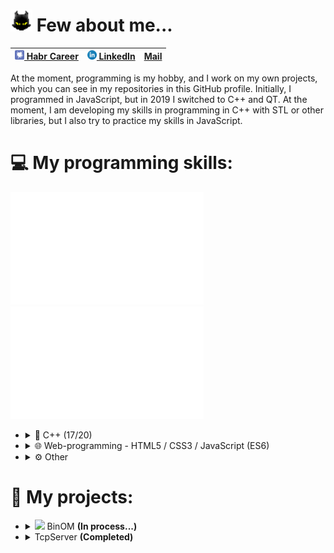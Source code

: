 # <img src="https://raw.githubusercontent.com/gbytegear/gbytegear/main/icons/ByteGear.png" height="35px"> Few about me...

|[<img src="https://raw.githubusercontent.com/gbytegear/gbytegear/main/icons/habr_career.png" height="15px"> Habr Career](https://career.habr.com/gbytegear)|[<img src="https://raw.githubusercontent.com/gbytegear/gbytegear/main/icons/linkedin.png" height="15px"> LinkedIn](https://www.linkedin.com/in/gbytegear/)|[Mail](mailto:bytegear@ya.ru)|
|-|-|-|

At the moment, programming is my hobby, and I work on my own projects, which you can see in my repositories in this GitHub profile. Initially, I programmed in JavaScript, but in 2019 I switched to C++ and QT. At the moment, I am developing my skills in programming in C++ with STL or other libraries, but I also try to practice my skills in JavaScript.

# 💻 My programming skills:
<p float="left">
<img src="https://github.com/gbytegear/github-stats/blob/master/generated/overview.svg" height="180"/>
<img src="https://github.com/gbytegear/github-stats/blob/master/generated/languages.svg" height="180"/>
</p>

<ul>
<li><details>
<summary>🤖 C++ (17/20)</summary>

* 🛠️ **Tools**:
  * **Compiler**:
    * GCC
    * Clang
    * MinGw
  * **Build system**:
    * Make
    * QMake
  * **Debugger**:
    * GDB
* ✔️ **Studied/Applied in practice**:
  * **Basics**:
    * OOP
      * Basics:
        * Encapsulation
        * Polymorphism
        * Inheritance
          * Inheritance polymorphism
      * RAII
      * Methods/Operators overload
    * Templates (metaprogramming)
      * Type traits
  * **STL**:
    * Containers
      * Iterators
    * Smart pointers
    * Functional
    * Filesystem
    * Multithreading
      * Mutual exclusion
      * Generic mutex management
      * Condition variables
  * **System-dependent libraries (C)**:
    * Berkeley sockets (POSIX / WinSock2)
      * IP
        * TCP
        * UDP
      * IPC (POSIX)
  * **Frameworks**:
    * Qt 5
      * Qt Quick
      * QNetwork
      * QSql (SQLite)
* 📖 **In studying process**:
  * C++20
  * STL/Algorithm
  * Libraries/Libseccomp (Linux specific)
  * Processes (Windows / POSIX)
* 📋 **ToDo**:
  * Build system/CMake
  * Frameworks/Boost
  * Libraries/Ncurses 
    * Libraries/PDcurses (Windows)
  * Libraries/OpenGL
    * Libraries/OpenGL ES
  * Libraries/Vulkan (Maybe)
  * Libraries/SDL
  * Libraries/[Dear ImGui](https://github.com/ocornut/imgui?ysclid=l7nyhpo84h170635067)
  * etc...
</details></li>
<li><details>
<summary>🌐 Web-programming - HTML5 / CSS3 / JavaScript (ES6)</summary>
 
  * Promises (async / await)
  * WebSql
  * HTML5 Canvas
  * Node.js
    * Koa
    * MongoDB
    * Redis
    * OAuth 2.0
    * Passport
</details></li>
<li><details>
<summary>⚙️ Other</summary>

  * 🔌Git (CLI)
  * 🐧**Linux**:
    * Distributions:
      * Cent OS
      * KDE Neon
      * Linux Mint **(Current)**
    * Command shell:
      * Bash
      * Fish **(Current)**
</details></li>
</ul>

# 💼 My projects:
<ul>
<li><details>
<summary><img src="https://gbytegear.github.io/BinOM/src/img/BinOM.ico" height="20"> BinOM <b>(In process...)</b></summary>
<b>BinOM</b>(<i><b>Bin</b>ary <b>O</b>bject <b>M</b>odel</i>) - library for working with a hierarchical data format for general purposes.
<h3> Basic goals:</h3>
<ul>
<li>Development of a generic data format for building structures of any complexity</li>
<li>Ensuring the most optimal read and data processing speed</li>
<li>Development of tools for the most convenient work with data</li>
</ul>
<h3> Links:</h3>
<ul>
<li><a href="https://gbytegear.github.io/BinOM/"><img src="https://raw.githubusercontent.com/gbytegear/gbytegear/main/icons/BinOM.ico" height="20"> Site</a></li>
<li><a href="https://github.com/gbytegear/BinOM"><img src="https://raw.githubusercontent.com/gbytegear/gbytegear/main/icons/github.webp" height="20"> GitHub repository</a></li>
<li><a href="https://notabug.org/ByteGear/BinOM"><img src="https://raw.githubusercontent.com/gbytegear/gbytegear/main/icons/not_a_bug_org.png" height="20"> NotABug repository</a></li>
</ul>
</details></li>
<li><details>
<summary>TcpServer <b>(Completed)</b></summary>
<b>TcpServer</b> - Simple Crossplatform Multi-threading TCP/IP Server for exchanging binary data packages
<h3> Links:</h3>
<ul>
<li><a href="https://github.com/gbytegear/TcpServer"><img src="https://raw.githubusercontent.com/gbytegear/gbytegear/main/icons/github.webp" height="20"> Repository</a></li>
<li><a href="https://notabug.org/ByteGear/TcpServer"><img src="https://raw.githubusercontent.com/gbytegear/gbytegear/main/icons/not_a_bug_org.png" height="20"> NotABug repository</a></li>
</ul>
</details></li>
</ul>
